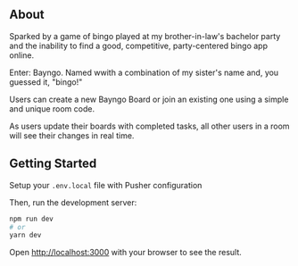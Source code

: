 ## About

Sparked by a game of bingo played at my brother-in-law's bachelor party and the inability to find a good, competitive, party-centered bingo app online.

Enter: Bayngo. Named wwith a combination of my sister's name and, you guessed it, "bingo!"

Users can create a new Bayngo Board or join an existing one using a simple and unique room code.

As users update their boards with completed tasks, all other users in a room will see their changes in real time.

## Getting Started

Setup your `.env.local` file with Pusher configuration

Then, run the development server:

```bash
npm run dev
# or
yarn dev
```

Open [http://localhost:3000](http://localhost:3000) with your browser to see the result.
